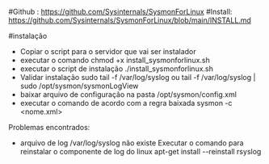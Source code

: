 #Github : https://github.com/Sysinternals/SysmonForLinux
#Install: https://github.com/Sysinternals/SysmonForLinux/blob/main/INSTALL.md

#instalação 
- Copiar o script para o servidor que vai ser instalador
- executar o comando 
    chmod +x install_sysmonforlinux.sh
- executar o script de instalação 
    ./install_sysmonforlinux.sh
- Validar instalação 
    sudo tail -f /var/log/syslog ou tail -f /var/log/syslog | sudo /opt/sysmon/sysmonLogView
- baixar arquivo de configuração na pasta /opt/sysmon/config.xml
- executar o comando de acordo com a regra baixada
    sysmon -c <nome.xml>
    
Problemas encontrados:

- arquivo de log /var/log/syslog não existe
    Executar o comando para reinstalar o componente de log do linux apt-get install --reinstall rsyslog